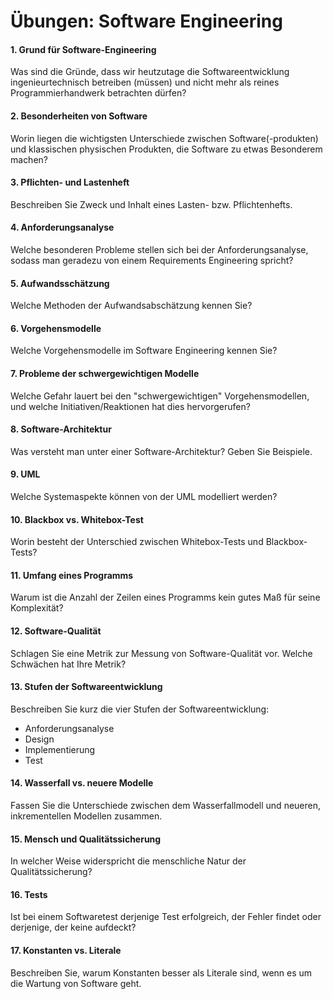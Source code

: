 # Übungen: Software Engineering


#### 1. Grund für Software-Engineering
Was sind die Gründe, dass wir heutzutage die Softwareentwicklung ingenieurtechnisch betreiben (müssen) und nicht mehr als reines Programmierhandwerk betrachten dürfen?


#### 2. Besonderheiten von Software
Worin liegen die wichtigsten Unterschiede zwischen Software(-produkten) und klassischen physischen Produkten, die Software zu etwas Besonderem machen?


#### 3. Pflichten- und Lastenheft
Beschreiben Sie Zweck und Inhalt eines Lasten- bzw. Pflichtenhefts.


#### 4. Anforderungsanalyse
Welche besonderen Probleme stellen sich bei der Anforderungsanalyse, sodass man geradezu von einem Requirements Engineering spricht?


#### 5. Aufwandsschätzung
Welche Methoden der Aufwandsabschätzung kennen Sie?


#### 6. Vorgehensmodelle
Welche Vorgehensmodelle im Software Engineering kennen Sie?


#### 7. Probleme der schwergewichtigen Modelle
Welche Gefahr lauert bei den "schwergewichtigen" Vorgehensmodellen, und welche Initiativen/Reaktionen hat dies hervorgerufen?


#### 8. Software-Architektur
Was versteht man unter einer Software-Architektur? Geben Sie Beispiele.


#### 9. UML
Welche Systemaspekte können von der UML modelliert werden?


#### 10. Blackbox vs. Whitebox-Test
Worin besteht der Unterschied zwischen Whitebox-Tests und Blackbox-Tests?


#### 11. Umfang eines Programms
Warum ist die Anzahl der Zeilen eines Programms kein gutes Maß für seine Komplexität?


#### 12. Software-Qualität
Schlagen Sie eine Metrik zur Messung von Software-Qualität vor. Welche Schwächen hat Ihre Metrik?


#### 13. Stufen der Softwareentwicklung
Beschreiben Sie kurz die vier Stufen der Softwareentwicklung:

  - Anforderungsanalyse
  - Design
  - Implementierung
  - Test


#### 14. Wasserfall vs. neuere Modelle
Fassen Sie die Unterschiede zwischen dem Wasserfallmodell und neueren, inkrementellen Modellen zusammen.


#### 15. Mensch und Qualitätssicherung
In welcher Weise widerspricht die menschliche Natur der Qualitätssicherung?


#### 16. Tests
Ist bei einem Softwaretest derjenige Test erfolgreich, der Fehler findet oder derjenige, der keine aufdeckt?


#### 17. Konstanten vs. Literale
Beschreiben Sie, warum Konstanten besser als Literale sind, wenn es um die Wartung von Software geht.

